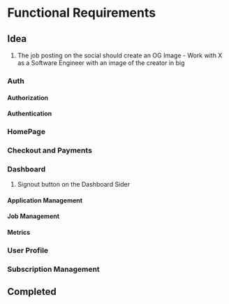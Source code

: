 # Functional Requirements 

## Idea

1. The job posting on the social should create an OG Image - Work with X as a Software Engineer with an image of the creator in big

### Auth

#### Authorization

#### Authentication


### HomePage


### Checkout and Payments


### Dashboard 

1. Signout button on the Dashboard Sider

#### Application Management

#### Job Management

#### Metrics

### User Profile

### Subscription Management


## Completed